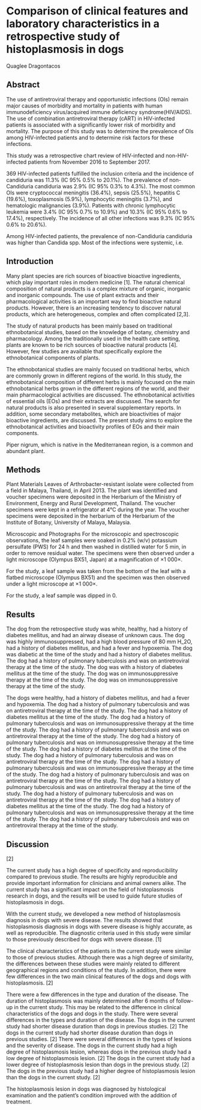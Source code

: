 # Comparison of clinical features and laboratory characteristics in a retrospective study of histoplasmosis in dogs
Quaglee Dragontacos


## Abstract
The use of antiretroviral therapy and opportunistic infections (OIs) remain major causes of morbidity and mortality in patients with human immunodeficiency virus/acquired immune deficiency syndrome(HIV/AIDS). The use of combination antiretroviral therapy (cART) in HIV-infected patients is associated with a significantly lower risk of morbidity and mortality. The purpose of this study was to determine the prevalence of OIs among HIV-infected patients and to determine risk factors for these infections.

This study was a retrospective chart review of HIV-infected and non-HIV-infected patients from November 2016 to September 2017.

369 HIV-infected patients fulfilled the inclusion criteria and the incidence of candiduria was 11.3% (IC 95% 0.5% to 20.1%). The prevalence of non-Candiduria candiduria was 2.9% (IC 95% 0.3% to 4.3%). The most common OIs were cryptococcal meningitis (36.4%), sepsis (25.5%), hepatitis C (19.6%), toxoplasmosis (5.9%), lymphocytic meningitis (3.7%), and hematologic malignancies (3.9%). Patients with chronic lymphocytic leukemia were 3.4% (IC 95% 0.7% to 10.9%) and 10.3% (IC 95% 0.6% to 17.4%), respectively. The incidence of all other infections was 9.3% (IC 95% 0.6% to 20.6%).

Among HIV-infected patients, the prevalence of non-Candiduria candiduria was higher than Candida spp. Most of the infections were systemic, i.e.


## Introduction
Many plant species are rich sources of bioactive bioactive ingredients, which play important roles in modern medicine [1]. The natural chemical composition of natural products is a complex mixture of organic, inorganic and inorganic compounds. The use of plant extracts and their pharmacological activities is an important way to find bioactive natural products. However, there is an increasing tendency to discover natural products, which are heterogeneous, complex and often complicated [2,3].

The study of natural products has been mainly based on traditional ethnobotanical studies, based on the knowledge of botany, chemistry and pharmacology. Among the traditionally used in the health care setting, plants are known to be rich sources of bioactive natural products [4]. However, few studies are available that specifically explore the ethnobotanical components of plants.

The ethnobotanical studies are mainly focused on traditional herbs, which are commonly grown in different regions of the world. In this study, the ethnobotanical composition of different herbs is mainly focused on the main ethnobotanical herbs grown in the different regions of the world, and their main pharmacological activities are discussed. The ethnobotanical activities of essential oils (EOs) and their extracts are discussed. The search for natural products is also presented in several supplementary reports. In addition, some secondary metabolites, which are bioactivities of major bioactive ingredients, are discussed. The present study aims to explore the ethnobotanical activities and bioactivity profiles of EOs and their main components.

Piper nigrum, which is native in the Mediterranean region, is a common and abundant plant.


## Methods
Plant Materials
Leaves of Arthrobacter-resistant isolate were collected from a field in Malaya, Thailand, in April 2013. The plant was identified and voucher specimens were deposited in the Herbarium of the Ministry of Environment, Energy and Rural Development, Thailand. The voucher specimens were kept in a refrigerator at 4°C during the year. The voucher specimens were deposited in the herbarium of the Herbarium of the Institute of Botany, University of Malaya, Malaysia.

Microscopic and Photographs
For the microscopic and spectroscopic observations, the leaf samples were soaked in 0.2% (w/v) potassium persulfate (PWS) for 24 h and then washed in distilled water for 5 min, in order to remove residual water. The specimens were then observed under a light microscope (Olympus BX51, Japan) at a magnification of ×1 000×.

For the study, a leaf sample was taken from the bottom of the leaf with a flatbed microscope (Olympus BX51) and the specimen was then observed under a light microscope at ×1 000×.

For the study, a leaf sample was dipped in 0.


## Results
The dog from the retrospective study was white, healthy, had a history of diabetes mellitus, and had an airway disease of unknown caus. The dog was highly immunosuppressed, had a high blood pressure of 80 mm H_2O, had a history of diabetes mellitus, and had a fever and hypoxemia. The dog was diabetic at the time of the study and had a history of diabetes mellitus. The dog had a history of pulmonary tuberculosis and was on antiretroviral therapy at the time of the study. The dog was with a history of diabetes mellitus at the time of the study. The dog was on immunosuppressive therapy at the time of the study. The dog was on immunosuppressive therapy at the time of the study.

The dogs were healthy, had a history of diabetes mellitus, and had a fever and hypoxemia. The dog had a history of pulmonary tuberculosis and was on antiretroviral therapy at the time of the study. The dog had a history of diabetes mellitus at the time of the study. The dog had a history of pulmonary tuberculosis and was on immunosuppressive therapy at the time of the study. The dog had a history of pulmonary tuberculosis and was on antiretroviral therapy at the time of the study. The dog had a history of pulmonary tuberculosis and was on immunosuppressive therapy at the time of the study. The dog had a history of diabetes mellitus at the time of the study. The dog had a history of pulmonary tuberculosis and was on antiretroviral therapy at the time of the study. The dog had a history of pulmonary tuberculosis and was on immunosuppressive therapy at the time of the study. The dog had a history of pulmonary tuberculosis and was on antiretroviral therapy at the time of the study. The dog had a history of pulmonary tuberculosis and was on antiretroviral therapy at the time of the study. The dog had a history of pulmonary tuberculosis and was on antiretroviral therapy at the time of the study. The dog had a history of diabetes mellitus at the time of the study. The dog had a history of pulmonary tuberculosis and was on immunosuppressive therapy at the time of the study. The dog had a history of pulmonary tuberculosis and was on antiretroviral therapy at the time of the study.


## Discussion
[2]

The current study has a high degree of specificity and reproducibility compared to previous studie. The results are highly reproducible and provide important information for clinicians and animal owners alike. The current study has a significant impact on the field of histoplasmosis research in dogs, and the results will be used to guide future studies of histoplasmosis in dogs.

With the current study, we developed a new method of histoplasmosis diagnosis in dogs with severe disease. The results showed that histoplasmosis diagnosis in dogs with severe disease is highly accurate, as well as reproducible. The diagnostic criteria used in this study were similar to those previously described for dogs with severe disease. [1]

The clinical characteristics of the patients in the current study were similar to those of previous studies. Although there was a high degree of similarity, the differences between these studies were mainly related to different geographical regions and conditions of the study. In addition, there were few differences in the two main clinical features of the dogs and dogs with histoplasmosis. [2]

There were a few differences in the type and duration of the disease. The duration of histoplasmosis was mainly determined after 6 months of follow-up in the current study. This may be related to the difference in clinical characteristics of the dogs and dogs in the study. There were several differences in the types and duration of the disease. The dogs in the current study had shorter disease duration than dogs in previous studies. [2] The dogs in the current study had shorter disease duration than dogs in previous studies. [2] There were several differences in the types of lesions and the severity of disease. The dogs in the current study had a high degree of histoplasmosis lesion, whereas dogs in the previous study had a low degree of histoplasmosis lesion. [2] The dogs in the current study had a lower degree of histoplasmosis lesion than dogs in the previous study. [2] The dogs in the previous study had a higher degree of histoplasmosis lesion than the dogs in the current study. [2]

The histoplasmosis lesion in dogs was diagnosed by histological examination and the patient’s condition improved with the addition of treatment.
